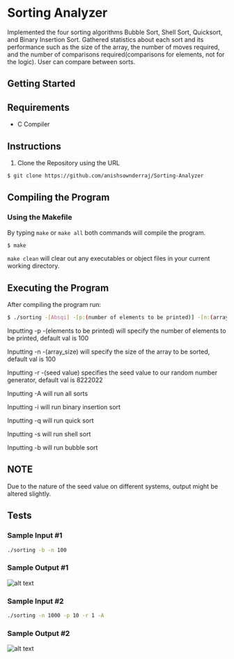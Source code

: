 # Sorting Analyzer
Implemented the four sorting algorithms Bubble Sort, Shell Sort, Quicksort, and Binary Insertion Sort. Gathered statistics about each sort and its performance such as the size of the array, the number of moves required, and the number of comparisons required(comparisons for elements, not for the logic). User can compare between sorts.
## Getting Started
## Requirements
* C Compiler

## Instructions
1. Clone the Repository using the URL
```sh
$ git clone https://github.com/anishsownderraj/Sorting-Analyzer
```
## Compiling the Program
### Using the Makefile


By typing `make` or `make all` both commands will compile the program.
```sh
$ make
```
`make clean` will clear out any executables or object files in your current working directory.

## Executing the Program
After compiling the program run:

```sh
$ ./sorting -[Absqi] -[p:(number of elements to be printed)] -[n:(array size) -[r:(seed value)]]
```
Inputting -p -(elements to be printed) will specify the number of elements to be printed, default val is 100

Inputting -n -(array_size) will specify the size of the array to be sorted, default val is 100

Inputting -r -(seed value) specifies the seed value to our random number generator, default val is 8222022

Inputting -A will run all sorts

Inputting -i will run binary insertion sort

Inputting -q will run quick sort

Inputting -s will run shell sort

Inputting -b will run bubble sort
## NOTE
Due to the nature of the seed value on different systems, output might be altered slightly.
## Tests

### Sample Input #1
```sh
./sorting -b -n 100
```
### Sample Output #1

![alt text](https://user-images.githubusercontent.com/47997330/103385372-ef085e00-4aae-11eb-9db5-9023c243fbbf.png)


### Sample Input #2
```sh
./sorting -n 1000 -p 10 -r 1 -A
```
### Sample Output #2

![alt text](https://user-images.githubusercontent.com/47997330/103385479-7786fe80-4aaf-11eb-8bab-efd7a81c27cd.png)






